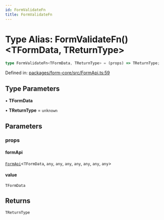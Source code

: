 ```yaml
---
id: FormValidateFn
title: FormValidateFn
---
```


<!-- DO NOT EDIT: this page is autogenerated from the type comments -->

# Type Alias: FormValidateFn()\<TFormData, TReturnType\>

```ts
type FormValidateFn<TFormData, TReturnType> = (props) => TReturnType;
```

Defined in: [packages/form-core/src/FormApi.ts:59](https://github.com/TanStack/form/blob/main/packages/form-core/src/FormApi.ts#L59)

## Type Parameters

• **TFormData**

• **TReturnType** = `unknown`

## Parameters

### props

#### formApi

[`FormApi`](../classes/formapi.md)\<`TFormData`, `any`, `any`, `any`, `any`, `any`, `any`, `any`\>

#### value

`TFormData`

## Returns

`TReturnType`
